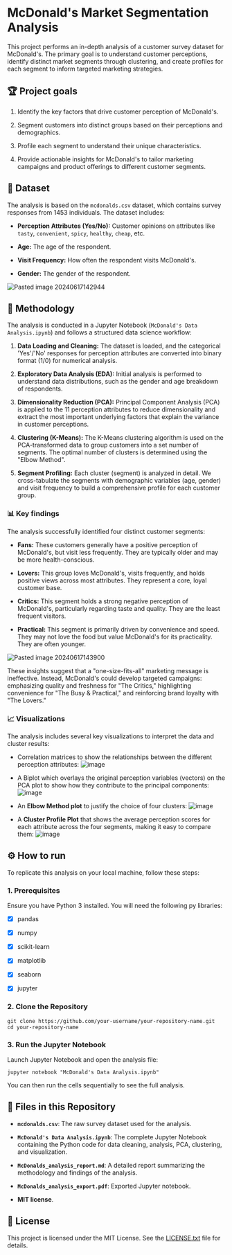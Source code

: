 # McDonald's Market Segmentation Analysis

This project performs an in-depth analysis of a customer survey dataset for McDonald's. The primary goal is to understand customer perceptions, identify distinct market segments through clustering, and create profiles for each segment to inform targeted marketing strategies.

## 🏆 Project goals

1. Identify the key factors that drive customer perception of McDonald's.

2. Segment customers into distinct groups based on their perceptions and demographics.

3. Profile each segment to understand their unique characteristics.

4. Provide actionable insights for McDonald's to tailor marketing campaigns and product offerings to different customer segments.

## 💾 Dataset

The analysis is based on the `mcdonalds.csv` dataset, which contains survey responses from 1453 individuals. The dataset includes:

- **Perception Attributes (Yes/No):** Customer opinions on attributes like `tasty`, `convenient`, `spicy`, `healthy`, `cheap`, etc.
    
- **Age:** The age of the respondent.
    
- **Visit Frequency:** How often the respondent visits McDonald's.
    
- **Gender:** The gender of the respondent.

![Pasted image 20240617142944](https://github.com/user-attachments/assets/8ed2cbf0-a5ad-419a-905a-322134c56164)


## 🔬 Methodology

The analysis is conducted in a Jupyter Notebook (`McDonald's Data Analysis.ipynb`) and follows a structured data science workflow:

1. **Data Loading and Cleaning:** The dataset is loaded, and the categorical 'Yes'/'No' responses for perception attributes are converted into binary format (1/0) for numerical analysis.
    
2. **Exploratory Data Analysis (EDA):** Initial analysis is performed to understand data distributions, such as the gender and age breakdown of respondents.
    
3. **Dimensionality Reduction (PCA):** Principal Component Analysis (PCA) is applied to the 11 perception attributes to reduce dimensionality and extract the most important underlying factors that explain the variance in customer perceptions.
    
4. **Clustering (K-Means):** The K-Means clustering algorithm is used on the PCA-transformed data to group customers into a set number of segments. The optimal number of clusters is determined using the "Elbow Method".
    
5. **Segment Profiling:** Each cluster (segment) is analyzed in detail. We cross-tabulate the segments with demographic variables (age, gender) and visit frequency to build a comprehensive profile for each customer group.

### 📊 Key findings

The analysis successfully identified four distinct customer segments:

- **Fans:** These customers generally have a positive perception of McDonald's, but visit less frequently. They are typically older and may be more health-conscious.
    
- **Lovers:** This group loves McDonald's, visits frequently, and holds positive views across most attributes. They represent a core, loyal customer base.
    
- **Critics:** This segment holds a strong negative perception of McDonald's, particularly regarding taste and quality. They are the least frequent visitors.
    
- **Practical:** This segment is primarily driven by convenience and speed. They may not love the food but value McDonald's for its practicality. They are often younger.

![Pasted image 20240617143900](https://github.com/user-attachments/assets/ed5de3d0-1f40-4c05-8ff9-3fe76495ee43) 
    
These insights suggest that a "one-size-fits-all" marketing message is ineffective. Instead, McDonald's could develop targeted campaigns: emphasizing quality and freshness for "The Critics," highlighting convenience for "The Busy & Practical," and reinforcing brand loyalty with "The Lovers."

### 📈 Visualizations

The analysis includes several key visualizations to interpret the data and cluster results: 

- Correlation matrices to show the relationships between the different perception attributes: ![image](https://github.com/user-attachments/assets/16996f1f-aeb2-44f6-a9a1-03d217e1ed77)

- A Biplot which overlays the original perception variables (vectors) on the PCA plot to show how they contribute to the principal components: ![image](https://github.com/user-attachments/assets/b962fe5b-b8a7-4e05-b398-ebf8f46935e6)

- An **Elbow Method plot** to justify the choice of four clusters: ![image](https://github.com/user-attachments/assets/0f2a886e-5872-4646-92db-dce02af10273)
    
- A **Cluster Profile Plot** that shows the average perception scores for each attribute across the four segments, making it easy to compare them: ![image](https://github.com/user-attachments/assets/43f47156-3ac4-4988-aeab-561ed6d97e2c)


## ⚙️ How to run

To replicate this analysis on your local machine, follow these steps:

### 1. Prerequisites

Ensure you have Python 3 installed. You will need the following py libraries:

- [x] pandas
    
- [x] numpy
    
- [x] scikit-learn
    
- [x] matplotlib
    
- [x] seaborn
    
- [x] jupyter
    

### 2. Clone the Repository

```
git clone https://github.com/your-username/your-repository-name.git
cd your-repository-name
```

### 3. Run the Jupyter Notebook

Launch Jupyter Notebook and open the analysis file:

```
jupyter notebook "McDonald's Data Analysis.ipynb"
```

You can then run the cells sequentially to see the full analysis.

## 📂 Files in this Repository

- **`mcdonalds.csv`**: The raw survey dataset used for the analysis.
    
- **`McDonald's Data Analysis.ipynb`**: The complete Jupyter Notebook containing the Python code for data cleaning, analysis, PCA, clustering, and visualization.
    
- **`McDonalds_analysis_report.md`**: A detailed report summarizing the methodology and findings of the analysis.

- **`McDonalds_analysis_export.pdf`**: Exported Jupyter notebook.
    
- **MIT license**.
    

## 📜 License

This project is licensed under the MIT License. See the [LICENSE.txt](https://github.com/kiycoh/mcdonalds-customer-analysis/blob/main/LICENSE) file for details.
